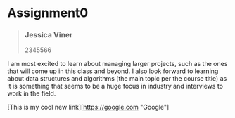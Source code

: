 # Assignment0

>### Jessica Viner
>
>2345566

 I am most excited to learn about managing larger projects, such as the ones that will come up in this class and beyond. I also look forward to learning about data structures and algorithms (the main topic per the course title) as it is something that seems to be a huge focus in industry and interviews to work in the field.
 
 [This is my cool new link][https://google.com "Google"]

